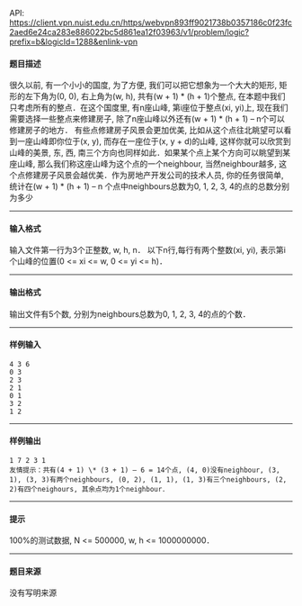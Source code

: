 API: https://client.vpn.nuist.edu.cn/https/webvpn893ff9021738b0357186c0f23fc2aed6e24ca283e886022bc5d861ea12f03963/v1/problem/logic?prefix=b&logicId=1288&enlink-vpn

#### 题目描述

很久以前, 有一个小小的国度, 为了方便, 我们可以把它想象为一个大大的矩形, 矩形的左下角为(0, 0), 右上角为(w, h), 共有(w + 1) \* (h + 1)个整点, 在本题中我们只考虑所有的整点．在这个国度里, 有n座山峰, 第i座位于整点(xi, yi)上, 现在我们需要选择一些整点来修建房子, 除了n座山峰以外还有(w + 1) \* (h + 1) – n个可以修建房子的地方． 有些点修建房子风景会更加优美, 比如从这个点往北眺望可以看到一座山峰即你位于(x, y), 而存在一座位于(x, y + d)的山峰, 这样你就可以欣赏到山峰的美景, 东, 西, 南三个方向也同样如此．如果某个点上某个方向可以眺望到某座山峰, 那么我们称这座山峰为这个点的一个neighbour, 当然neighbour越多, 这个点修建房子风景会越优美．作为房地产开发公司的技术人员, 你的任务很简单, 统计在(w + 1) \* (h + 1) – n 个点中neighbours总数为0, 1, 2, 3, 4的点的总数分别为多少

---

#### 输入格式

输入文件第一行为3个正整数, w, h, n． 以下n行,每行有两个整数(xi, yi), 表示第i个山峰的位置(0 <= xi <= w, 0 <= yi <= h)．

---

#### 输出格式

输出文件有5个数, 分别为neighbours总数为0, 1, 2, 3, 4的点的个数．

---

#### 样例输入
```
4 3 6
0 3
2 3
2 1
0 1
3 2
1 2
```

---

#### 样例输出
```
1 7 2 3 1
友情提示：共有(4 + 1) \* (3 + 1) – 6 = 14个点, (4, 0)没有neighbour, (3, 1), (3, 3)有两个neighbours, (0, 2), (1, 1), (1, 3)有三个neighbours, (2, 2)有四个neighours, 其余点均为1个neighbour．
```

---

#### 提示

100%的测试数据, N <= 500000, w, h <= 1000000000．

---

#### 题目来源

没有写明来源